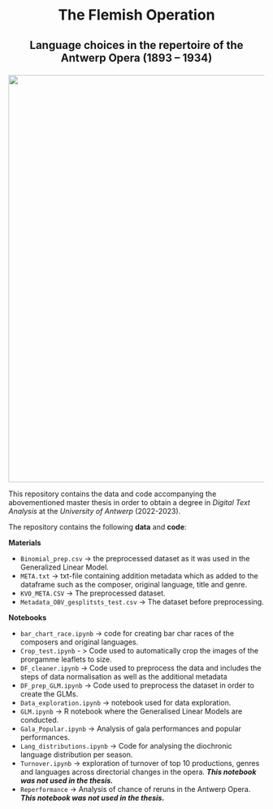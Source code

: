 # <p align = center> The Flemish Operation  </center>
##  <p align = center> Language choices in the repertoire of the Antwerp Opera  (1893 – 1934) </center>


<div id="header" align="center">
  <img src="https://github.com/MonaDT/OPERA/assets/94553096/0d5563b8-e28b-4c0e-b5b7-dea88f64fe25" width="800"/>
</div>

This repository contains the data and code accompanying the abovementioned master thesis in order to obtain a degree in  *Digital Text Analysis* at the *University of Antwerp* (2022-2023).

The repository contains the following **data** and **code**:

**Materials**
- `Binomial_prep.csv` -> the preprocessed dataset as it was used in the Generalized Linear Model.
- `META.txt` -> txt-file containing addition metadata which as added to the dataframe such as the composer, original language, title and genre.
- `KVO_META.CSV` -> The preprocessed dataset.
- `Metadata_OBV_gesplitsts_test.csv` -> The dataset before preprocessing.

**Notebooks**
- `bar_chart_race.ipynb` -> code for creating bar char races of the composers and original languages.
- `Crop_test.ipynb` - > Code used to automatically crop the images of the prorgamme leaflets to size.
- `DF_cleaner.ipynb` -> Code used to preprocess the data and includes the steps of data normalisation as well as the additional metadata
- `DF_prep_GLM.ipynb` -> Code used to preprocess the dataset in order to create the GLMs.
- `Data_exploration.ipynb` -> notebook used for data exploration.
- `GLM.ipynb` -> R notebook where the Generalised Linear Models are conducted.
- `Gala_Popular.ipynb` -> Analysis of gala performances and popular performances.
- `Lang_distributions.ipynb` -> Code for analysing the diochronic language distribution per season.
- `Turnover.ipynb` -> exploration of turnover of top 10 productions, genres and languages across directorial changes in the opera. ***This notebook was not used in the thesis.***
- `Reperformance` -> Analysis of chance of reruns in the Antwerp Opera. ***This notebook was not used in the thesis.***



